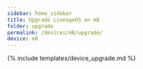 ```yaml
---
sidebar: home_sidebar
title: Upgrade LineageOS on m8
folder: upgrade
permalink: /devices/m8/upgrade/
device: m8
---
```

{% include templates/device_upgrade.md %}
